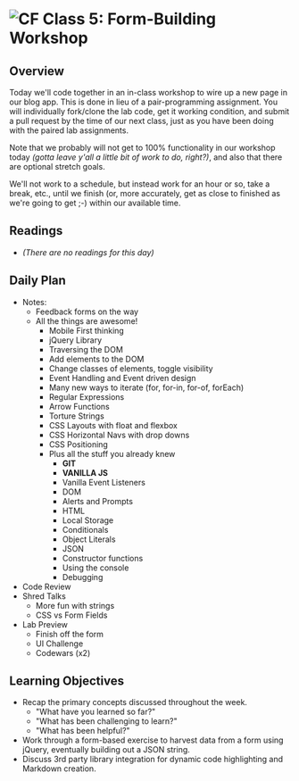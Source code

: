 ![CF](https://i.imgur.com/7v5ASc8.png)  Class 5: Form-Building Workshop
=======
## Overview
<!-- Provide a general overview of the daily concepts and processes that will be covered in lectures and labs -->

Today we'll code together in an in-class workshop to wire up a new page in our blog app. This is done in lieu of a pair-programming assignment. You will individually fork/clone the lab code, get it working condition, and submit a pull request by the time of our next class, just as you have been doing with the paired lab assignments.

Note that we probably will not get to 100% functionality in our workshop today *(gotta leave y'all a little bit of work to do, right?)*, and also that there are optional stretch goals.

We'll not work to a schedule, but instead work for an hour or so, take a break, etc., until we finish (or, more accurately, get as close to finished as we're going to get ;-) within our available time.

## Readings
* *(There are no readings for this day)*

## Daily Plan
- Notes:
  - Feedback forms on the way
  - All the things are awesome!
    - Mobile First thinking
    - jQuery Library
    - Traversing the DOM
    - Add elements to the DOM
    - Change classes of elements, toggle visibility
    - Event Handling and Event driven design
    - Many new ways to iterate (for, for-in, for-of, forEach)
    - Regular Expressions 
    - Arrow Functions
    - Torture Strings
    - CSS Layouts with float and flexbox
    - CSS Horizontal Navs with drop downs
    - CSS Positioning
    - Plus all the stuff you already knew
        - **GIT**
        - **VANILLA JS**
        - Vanilla Event Listeners
        - DOM
        - Alerts and Prompts
        - HTML 
        - Local Storage
        - Conditionals
        - Object Literals
        - JSON
        - Constructor functions
        - Using the console
        - Debugging
- Code Review
- Shred Talks
    - More fun with strings
    - CSS vs Form Fields
- Lab Preview
    - Finish off the form
    - UI Challenge
    - Codewars (x2)

## Learning Objectives

* Recap the primary concepts discussed throughout the week.
    * "What have you learned so far?"
    * "What has been challenging to learn?"
    * "What has been helpful?"
* Work through a form-based exercise to harvest data from a form using jQuery, eventually building out a JSON string.
* Discuss 3rd party library integration for dynamic code highlighting and Markdown creation.

